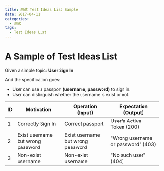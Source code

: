```yaml
---
title: 测试 Test Ideas List Sample
date: 2017-04-11
categories:
  - 测试
tags:
  - Test Ideas List
---
```


# A Sample of Test Ideas List

Given a simple topic: **User Sign In**

And the specification goes:

+ User can use a passport **(username, password)** to sign in.
+ User can distinguish whether the username is exist or not. 

| ID   | Motivation                        | Operation (Input)                 | Expectation (Output)               |
| ---- | --------------------------------- | --------------------------------- | ---------------------------------- |
| 1    | Correctly Sign In                 | Correct passport                  | User's Active Token (200)          |
| 2    | Exist username but wrong password | Exist username but wrong password | "Wrong username or password" (403) |
| 3    | Non-exist username                | Non-exist username                | "No such user" (404)               |